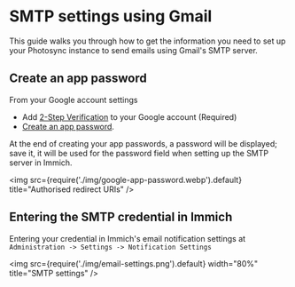 # SMTP settings using Gmail

This guide walks you through how to get the information you need to set up your  Photosync  instance to send emails using Gmail's SMTP server.

## Create an app password

From your Google account settings

- Add [2-Step Verification](https://support.google.com/accounts/answer/185839) to your Google account (Required)
- [Create an app password](https://myaccount.google.com/apppasswords).

At the end of creating your app passwords, a password will be displayed; save it, it will be used for the password field when setting up the SMTP server in Immich.

<img src={require('./img/google-app-password.webp').default} title="Authorised redirect URIs" />

## Entering the SMTP credential in Immich

Entering your credential in Immich's email notification settings at `Administration -> Settings -> Notification Settings`

<img src={require('./img/email-settings.png').default} width="80%" title="SMTP settings" />
